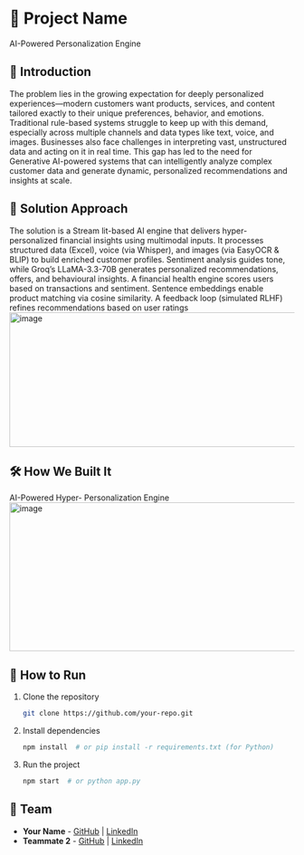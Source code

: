 # 🚀 Project Name
AI-Powered Personalization Engine



## 🎯 Introduction
The problem lies in the growing expectation for deeply personalized experiences—modern customers want products, services, and content tailored exactly to their unique preferences, behavior, and emotions. 
Traditional rule-based systems struggle to keep up with this demand, especially across multiple channels and data types like text, voice, and images. Businesses also face challenges in interpreting vast, unstructured data and acting on it in real time. 
This gap has led to the need for Generative AI-powered systems that can intelligently analyze complex customer data and generate dynamic, personalized recommendations and insights at scale.



## 🎥 Solution Approach
The solution is a Stream lit-based AI engine that delivers hyper-personalized financial insights using multimodal inputs.
It processes structured data (Excel), voice (via Whisper), and images (via EasyOCR & BLIP) to build enriched customer profiles. Sentiment analysis guides tone, while Groq’s LLaMA-3.3-70B generates personalized recommendations, offers, and behavioural insights. 
A financial health engine scores users based on transactions and sentiment. Sentence embeddings enable product matching via cosine similarity. A feedback loop (simulated RLHF) refines recommendations based on user ratings
<img width="4948" height="238" alt="image" src="https://github.com/user-attachments/assets/8c92330f-1316-44f2-958a-e09310e57060" />


## 🛠️ How We Built It
AI-Powered Hyper- Personalization Engine<img width="2529" height="263" alt="image" src="https://github.com/user-attachments/assets/3093d71d-d89d-48bd-b4a9-852a6e2e31d4" />


## 🏃 How to Run
1. Clone the repository  
   ```sh
   git clone https://github.com/your-repo.git
   ```
2. Install dependencies  
   ```sh
   npm install  # or pip install -r requirements.txt (for Python)
   ```
3. Run the project  
   ```sh
   npm start  # or python app.py
   ```



## 👥 Team
- **Your Name** - [GitHub](#) | [LinkedIn](#)
- **Teammate 2** - [GitHub](#) | [LinkedIn](#)
